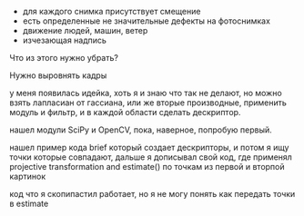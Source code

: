 - для каждого снимка присутствует смещение 
- есть определенные не значительные дефекты на фотоснимках
- движение людей, машин, ветер
- изчезающая надпись

Что из этого нужно убрать?

Нужно выровнять кадры

у меня появилась идейка, хоть я и знаю что так не делают, но можно взять лапласиан от гассиана, или
же вторые производные, применить модуль и фильтр, и в каждой области сделать дескриптор.


нашел модули SciPy и OpenCV, пока, наверное, попробую первый.

нашел пример кода brief который создает дескрипторы, и потом я ищу точки которые совпадают, 
дальше я дописывал свой код, где применял projective transformation and estimate() по точкам из первой и вторпой картинок

код что я скопипастил работает, но я не могу понять как передать точки в estimate
